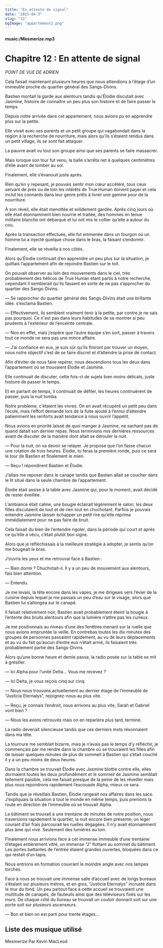 ```yaml
---
title: "En attente de signal"
date: "2025-04-3"
slug: "12"
bgImage: "appartement2.png"
---
```


#### music:/Mesmerize.mp3

# Chapitre 12 : En attente de signal

*POINT DE VUE DE ADRIEN*

Cela faisait maintenant plusieurs heures que nous attendions à l’étage d’un immeuble proche du quartier général des Sangs-Divins.

Bastien montait la garde aux alentours tandis qu’Élodie discutait avec Jasmine, histoire de connaître un peu plus son histoire et de faire passer le temps.

Depuis notre arrivée dans cet appartement, nous avions pu en apprendre plus sur la petite.

Elle vivait avec ses parents et un petit groupe qui vagabondait dans la région à la recherche de nourriture, mais alors qu’ils s’étaient rendus dans un petit village, ils se sont fait attaquer.

 La pauvre avait vu tout son groupe ainsi que ses parents se faire massacrer.

Mais lorsque son tour fut venu, la balle s’arrêta net à quelques centimètres d’elle avant de tomber au sol.

Finalement, elle s’évanouit juste après.

Rien qu’en y repesant, je pouvais sentir mon cœur accéléré, tous ceux servant de près ou de loin les intérêts de True Human doivent payer et cela inclut les connards dans leur genre prêts à livrer une gamine pour de la nourriture.

À son réveil, elle était menottée et solidement gardée. Après cinq jours où elle était étonnamment bien nourrie et traitée, des hommes en tenue militaire blanche ont débarqué et lui ont mis le collier qu’elle a autour du cou.

Après la transaction effectuée, elle fut emmenée dans un fourgon où un homme lui a injecté quelque chose dans le bras, la faisant s’endormir.

Finalement, elle se réveilla à nos côtés.

Alors qu’Élodie continuait d’en apprendre un peu plus sur la situation, je quittais l’appartement afin de rejoindre Bastien sur le toit.

On pouvait observer au loin des mouvements dans le ciel, très probablement des hélicos de True Human étant partis à notre recherche, cependant il semblerait qu'ils fassent en sorte de ne pas s’approcher du quartier des Sangs-Divins.

— Se rapprocher du quartier général des Sangs-Divins était une brillante idée. s’exclama Bastien.

— Effectivement, ils semblent vraiment tenir à la petite, par contre je ne sais pas pourquoi. Ce n'est pas dans leurs habitudes de se montrer si peu prudents à l'extérieur de l’enceinte centrale.

— Non en effet, mais j’espère que l’autre équipe s’en sort, passer à travers tout ce monde ne sera pas une mince affaire.

— J’ai confiance en eux, je suis sûr qu’ils finiront par trouver un moyen, nous notre objectif c’est de se faire discret et d’attendre la prise de contact.

Afin d’éviter de nous faire repérer, nous descendions tous les deux dans l’appartement où se trouvaient Élodie et Jasmine.

Elle continuait de discuter, cette fois-ci de sujets bien moins délicats, juste histoire de passer le temps.

Et en parlant de temps, il continuait de défiler, les heures continuèrent de passer, puis la nuit tomba.

Notre problème, c'étaient les vivres. On en avait récupéré un petit peu dans l’école, mais l’effort demandé lors de la fuite ajouté à l’ennui d’attendre patiemment les renforts avait tendance à nous ouvrir l’appétit.

Nous avions en priorité laissé de quoi manger à Jasmine, ne sachant pas de quand datait son dernier repas. Nous terminions nos dernières ressources avant de discuter de la manière dont allait se dérouler la nuit.

— Pour la nuit, on va devoir se relayer. Je propose que l’on fasse chacun une rotation de trois heures. Élodie, tu feras la première ronde, puis ce sera le tour de Bastien et finalement le mien. 

— Reçu ! répondirent Bastien et Élodie.

J’allais me reposer dans le canapé tandis que Bastien allait se coucher dans le lit situé dans la seule chambre de l’appartement. 

Élodie était assise à la table avec Jasmine qui, pour le moment, avait décidé de rester éveillée.

L’ambiance était calme, une bougie éclairait légèrement le salon, les deux filles discutaient de tout et de rien tout en chuchotant. Parfois je pouvais entendre Jasmine laisser échapper un petit rire qu’elle réprima immédiatement pour ne pas faire de bruit.

Cela faisait du bien de l’entendre rigoler, dans la période qui court et après ce qu’elle a vécu, c’était plutôt bon signe.

Alors que je réfléchissais à la meilleure stratégie à adopter, je sentis qu’on me bougeait le bras.

J’ouvris les yeux et me retrouvai face à Bastien :

— Bien dormi ? Chuchotait-il. Il y a un peu de mouvement aux alentours, fais bien attention.

— Entendu.

Je me levais, la tête encore dans les vapes, je me dirigeais vers l’évier de la cuisine depuis lequel je me passais un peu d’eau sur le visage, alors que Bastien lui s’allongea sur le canapé.

Il faisait relativement noir, Bastien avait probablement éteint la bougie à l’entente des bruits alentours afin que la lumière n’attire pas les curieux.

Je me positionnais au niveau d’une des fenêtres menant sur la ruelle que nous avions empruntée la veille. En contrebas toutes les dix minutes des groupes de personnes passaient rapidement, au vu de leurs déplacements et au vu du fait qu’aucun d’entre eux n’était armé, ils faisaient très probablement partie des Sangs-Divins.

Alors qu’une bonne heure et demie passa, la radio posée sur la table se mit à grésiller.

— Ici Alpha pour l’unité Delta… Vous me recevez ?

— Ici Delta, je vous reçois cinq sur cinq.

—  Nous nous trouvons actuellement au dernier étage de l’immeuble de “Justicia Eternalys”, rejoignez-nous au plus vite.

— Reçu, je connais l’endroit, nous arrivons au plus vite, Sarah et Gabriel vont bien ?

— Nous les avons retrouvés mais on en reparlera plus tard, terminé.

La radio devenait silencieuse tandis que ces derniers mots résonnaient dans ma tête.

La tournure me semblait bizarre, mais je n’avais pas le temps d’y réfléchir, je commençais par me rendre dans la chambre où se trouvaient les filles afin de laisser quelques minutes de plus de sommeil à Bastien qui s’était couché il y a un peu moins de deux heures.

Dans la chambre se trouvait Élodie avec Jasmine blottie contre elle, elles dormaient toutes les deux profondément et le sommeil de Jasmine semblait tellement paisible, cela me faisait presque de la peine de les réveiller mais plus nous rejoindrons rapidement l’escouade Alpha, mieux ce sera.

Tandis que je réveillais Bastien, Élodie rangeait nos affaires dans les sacs. J’expliquais la situation à tout le monde en même temps, puis prenions la route en direction de l’immeuble où se trouvait Alpha.

Le bâtiment se trouvait à une trentaine de minutes de notre position, nous traversions rapidement le quartier, la nuit encore bien présente, un léger courant d’air frais parcourait les ruelles dégagées. Il n’y avait étonnamment plus âme qui vive. Seulement des lumières au loin.

Finalement nous arrivions face à cet immense immeuble d’une trentaine d’étages entièrement vitré, un immense “J” flottant au sommet du bâtiment. Les portes battantes de l’entrée étaient grandes ouvertes, bloquées dans ce qui restait d’un tapis.

Nous entrions en formation couvrant le moindre angle avec nos lampes torches.

Face à nous se trouvait une immense salle d’accueil avec de longs bureaux s’étalant sur plusieurs mètres, et en gros, “Justicia Eternalys” incrusté dans le mur du fond. Un peu partout face à cette accueil se trouvaient une multitude de canapés, de fauteuils ainsi que des téléviseurs fixés sur les murs. De chaque côté du bureau se trouvait un couloir donnant soit sur une porte soit sur plusieurs ascenseurs.

— Bon et bien on est parti pour trente étages…


## Liste des musique utilisé

Mesmerize Par Kevin MacLeod
